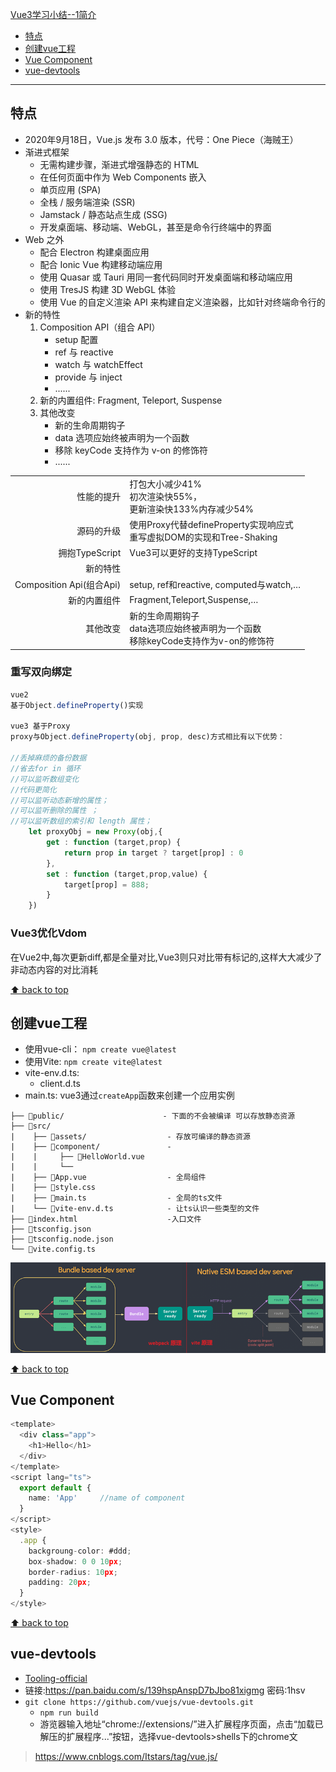 [Vue3学习小结--1简介](#top)

- [特点](#特点)
- [创建vue工程](#创建vue工程)
- [Vue Component](#vue-component)
- [vue-devtools](#vue-devtools)

-------------------------------------

## 特点

- 2020年9月18日，Vue.js 发布 3.0 版本，代号：One Piece（海贼王）
- 渐进式框架
  - 无需构建步骤，渐进式增强静态的 HTML
  - 在任何页面中作为 Web Components 嵌入
  - 单页应用 (SPA)
  - 全栈 / 服务端渲染 (SSR)
  - Jamstack / 静态站点生成 (SSG)
  - 开发桌面端、移动端、WebGL，甚至是命令行终端中的界面
- Web 之外
  - 配合 Electron 构建桌面应用
  - 配合 Ionic Vue 构建移动端应用
  - 使用 Quasar 或 Tauri 用同一套代码同时开发桌面端和移动端应用
  - 使用 TresJS 构建 3D WebGL 体验
  - 使用 Vue 的自定义渲染 API 来构建自定义渲染器，比如针对终端命令行的
- 新的特性
  1. Composition API（组合 API）
      - setup 配置
      - ref 与 reactive
      - watch 与 watchEffect
      - provide 与 inject
      - ......
  2. 新的内置组件:   Fragment, Teleport,  Suspense
  3. 其他改变
      - 新的生命周期钩子
      - data 选项应始终被声明为一个函数
      - 移除 keyCode 支持作为 v-on 的修饰符
      - ...... 

|||
| ---: | :--- |
|性能的提升|打包大小减少41%<br>初次渲染快55%，<br>更新渲染快133%内存减少54%|
|源码的升级|使用Proxy代替defineProperty实现响应式<br>重写虚拟DOM的实现和Tree-Shaking|
|拥抱TypeScript|Vue3可以更好的支持TypeScript|
|新的特性||
|Composition Api(组合Api)|setup, ref和reactive, computed与watch,…|
|新的内置组件|Fragment,Teleport,Suspense,…|
|其他改变|新的生命周期钩子<br>data选项应始终被声明为一个函数<br>移除keyCode支持作为v-on的修饰符|

### 重写双向绑定

```ts
vue2
基于Object.defineProperty()实现

vue3 基于Proxy
proxy与Object.defineProperty(obj, prop, desc)方式相比有以下优势：

//丢掉麻烦的备份数据
//省去for in 循环
//可以监听数组变化
//代码更简化
//可以监听动态新增的属性；
//可以监听删除的属性 ；
//可以监听数组的索引和 length 属性；
    let proxyObj = new Proxy(obj,{
        get : function (target,prop) {
            return prop in target ? target[prop] : 0
        },
        set : function (target,prop,value) {
            target[prop] = 888;
        }
    })
```

### Vue3优化Vdom

在Vue2中,每次更新diff,都是全量对比,Vue3则只对比带有标记的,这样大大减少了非动态内容的对比消耗

[⬆ back to top](#top)

## 创建vue工程

- 使用vue-cli： `npm create vue@latest`
- 使用Vite: `npm create vite@latest`
- vite-env.d.ts: 
  - client.d.ts
- main.ts: vue3通过`createApp`函数来创建一个应用实例

```
├── 📂public/                      - 下面的不会被编译 可以存放静态资源
├── 📂src/ 
|    ├── 📂assets/                  - 存放可编译的静态资源
|    ├── 📂component/               - 
|    |     ├── 📄HelloWorld.vue
|    |     └── 
|    ├── 📄App.vue                  - 全局组件
|    ├── 📄style.css
|    ├── 📄main.ts                  - 全局的ts文件
|    └── 📄vite-env.d.ts            - 让ts认识一些类型的文件
├── 📄index.html                    -入口文件
├── 📄tsconfig.json
├── 📄tsconfig.node.json
└── 📄vite.config.ts
```

![使用Vite](./images/使用Vite.png)

[⬆ back to top](#top)

## Vue Component

```ts
<template>
  <div class="app">
    <h1>Hello</h1>
  </div>
</template>
<script lang="ts">
  export default {
    name: 'App'     //name of component
  }
</script>
<style>
  .app {
    backgroung-color: #ddd;
    box-shadow: 0 0 10px;
    border-radius: 10px;
    padding: 20px;
  }
</style>
```

[⬆ back to top](#top)

## vue-devtools

- [Tooling-official](https://vuejs.org/guide/scaling-up/tooling.html)
- 链接:https://pan.baidu.com/s/139hspAnspD7bJbo81xigmg 密码:1hsv
- `git clone https://github.com/vuejs/vue-devtools.git`
  - `npm run build`
  - 游览器输入地址“chrome://extensions/”进入扩展程序页面，点击“加载已解压的扩展程序...”按钮，选择vue-devtools>shells下的chrome文

> https://www.cnblogs.com/Itstars/tag/vue.js/
